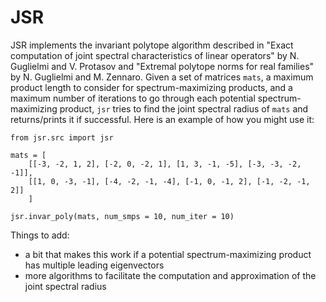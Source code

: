 # JSR

JSR implements the invariant polytope algorithm described in "Exact computation of joint spectral characteristics of linear operators" by N. Guglielmi and V. Protasov and "Extremal polytope norms for real families" by N. Guglielmi and M. Zennaro. Given a set of matrices `mats`, a maximum product length to consider for spectrum-maximizing products, and a maximum number of iterations to go through each potential spectrum-maximizing product, `jsr` tries to find the joint spectral radius of `mats` and returns/prints it if successful. Here is an example of how you might use it:

```
from jsr.src import jsr

mats = [
    [[-3, -2, 1, 2], [-2, 0, -2, 1], [1, 3, -1, -5], [-3, -3, -2, -1]],
    [[1, 0, -3, -1], [-4, -2, -1, -4], [-1, 0, -1, 2], [-1, -2, -1, 2]]
    ]

jsr.invar_poly(mats, num_smps = 10, num_iter = 10)
```

Things to add: 
- a bit that makes this work if a potential spectrum-maximizing product has multiple leading eigenvectors
- more algorithms to facilitate the computation and approximation of the joint spectral radius
